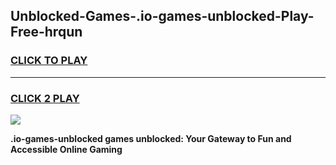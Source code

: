 
## Unblocked-Games-.io-games-unblocked-Play-Free-hrqun
<h3>
<a href="https://premium76.site?title=.io-games-unblocked&ref=09A">CLICK TO PLAY</a></h3>
<hr>

<h3>
<a href="https://premium76.site?title=.io-games-unblocked&ref=09A">CLICK 2 PLAY</a>
  
</h3>

<a href="https://premium76.site?title=.io-games-unblocked&ref=09A"><img src="https://clearcache.store/games.png"></a>


**.io-games-unblocked games unblocked: Your Gateway to Fun and Accessible Online Gaming**

